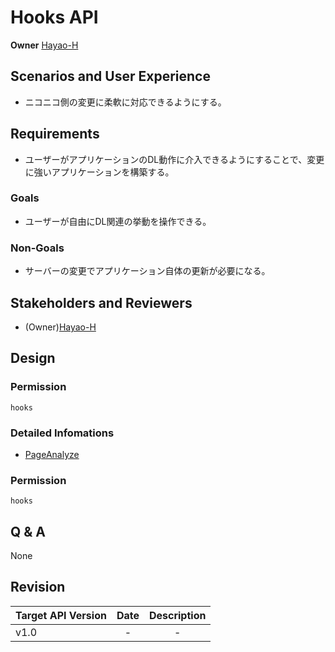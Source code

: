 # Hooks API

**Owner** [Hayao-H](https://github.com/Hayao-H)

## Scenarios and User Experience
- ニコニコ側の変更に柔軟に対応できるようにする。

## Requirements
- ユーザーがアプリケーションのDL動作に介入できるようにすることで、変更に強いアプリケーションを構築する。

### Goals
- ユーザーが自由にDL関連の挙動を操作できる。

### Non-Goals
- サーバーの変更でアプリケーション自体の更新が必要になる。

## Stakeholders and Reviewers
- (Owner)[Hayao-H](https://github.com/Hayao-H)

## Design

### Permission
```hooks```

### Detailed Infomations
- [PageAnalyze](./page-analyze.md)

### Permission
```hooks```

## Q & A
None

## Revision
Target API Version | Date | Description
--- | :---:| :---:
v1.0 | - | -
